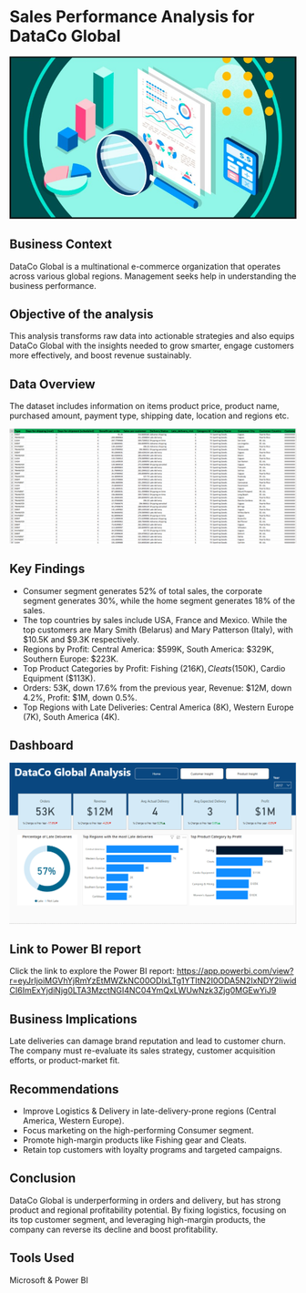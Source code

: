 # Sales Performance Analysis for DataCo Global
![header-image](header-image.jpeg)

## Business Context
DataCo Global is a multinational e-commerce organization that operates across various global regions. Management seeks help in understanding the business performance.

## Objective of the analysis
This analysis transforms raw data into actionable strategies and also equips DataCo Global with the insights needed to grow smarter, engage customers more effectively, and boost revenue sustainably.

## Data Overview
The dataset includes information on items product price, product name, purchased amount, payment type, shipping date, location and regions etc.

![dataset-snapshot](dataset-snapshot.png)

## Key Findings
- Consumer segment generates 52% of total sales, the corporate segment generates 30%, while the home segment generates 18% of the sales.
- The top countries by sales include USA, France and Mexico. While the top customers are Mary Smith (Belarus) and Mary Patterson (Italy), with $10.5K and $9.3K respectively.
- Regions by Profit: Central America: $599K, South America: $329K, Southern Europe: $223K.
- Top Product Categories by Profit: Fishing ($216K), Cleats ($150K), Cardio Equipment ($113K).
- Orders: 53K, down 17.6% from the previous year, Revenue: $12M, down 4.2%, Profit: $1M, down 0.5%.
- Top Regions with Late Deliveries: Central America (8K), Western Europe (7K), South America (4K).

## Dashboard
![dataco-dashboard](dataco-dashboard.png)

## Link to Power BI report
Click the link to explore the Power BI report: https://app.powerbi.com/view?r=eyJrIjoiMGVhYjRmYzEtMWZkNC00ODIxLTg1YTItN2I0ODA5N2IxNDY2IiwidCI6ImExYjdiNjg0LTA3MzctNGI4NC04YmQxLWUwNzk3Zjg0MGEwYiJ9

## Business Implications
Late deliveries can damage brand reputation and lead to customer churn. The company must re-evaluate its sales strategy, customer acquisition efforts, or product-market fit.

## Recommendations
- Improve Logistics & Delivery in late-delivery-prone regions (Central America, Western Europe).
- Focus marketing on the high-performing Consumer segment.
- Promote high-margin products like Fishing gear and Cleats.
- Retain top customers with loyalty programs and targeted campaigns.

## Conclusion
DataCo Global is underperforming in orders and delivery, but has strong product and regional profitability potential. By fixing logistics, focusing on its top customer segment, and leveraging high-margin products, the company can reverse its decline and boost profitability.

## Tools Used
Microsoft & Power BI
